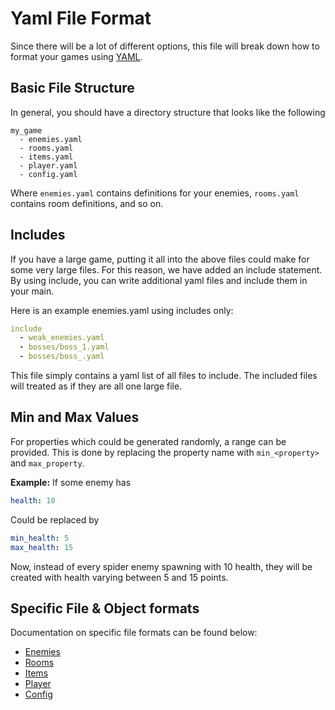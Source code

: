 # Yaml File Format

Since there will be a lot of different options, this file will break down how to format your games using [YAML](https://docs.ansible.com/ansible/latest/reference_appendices/YAMLSyntax.html).

## Basic File Structure

In general, you should have a directory structure that looks like the following

```
my_game
  - enemies.yaml
  - rooms.yaml
  - items.yaml
  - player.yaml
  - config.yaml
```

Where `enemies.yaml` contains definitions for your enemies, `rooms.yaml` contains room definitions, and so on.


## Includes

If you have a large game, putting it all into the above files could make for some very large files. For this reason, we have added an include statement. By using include, you can write additional yaml files and include them in your main.

Here is an example enemies.yaml using includes only:

```yaml
include
  - weak_enemies.yaml
  - bosses/boss_1.yaml
  - bosses/boss_.yaml
```

This file simply contains a yaml list of all files to include. The included files will treated as if they are all one large file.

## Min and Max Values

For properties which could be generated randomly, a range can be provided. This is done by replacing the property name with `min_<property>` and `max_property`.

**Example:** If some enemy has
```yaml
health: 10
```
Could be replaced by
```yaml
min_health: 5
max_health: 15
```
Now, instead of every spider enemy spawning with 10 health, they will be created with health varying between 5 and 15 points.


## Specific File & Object formats

Documentation on specific file formats can be found below:

* [Enemies](Enemies.md)
* [Rooms](Rooms.md)
* [Items](Items.md)
* [Player](Player.md)
* [Config](Config.yaml)
